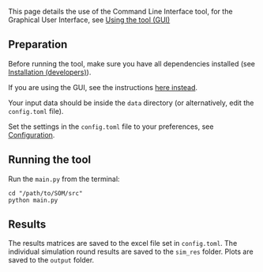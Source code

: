This page details the use of the Command Line Interface tool, for the Graphical User Interface, see [Using the tool (GUI)](using-the-gui.md)

## Preparation

Before running the tool, make sure you have all dependencies installed (see [Installation (developers)](installation-developers.md)).

If you are using the GUI, see the instructions [here instead](using-the-gui.md).

Your input data should be inside the ```data``` directory (or alternatively, edit the ```config.toml``` file).

Set the settings in the ```config.toml``` file to your preferences, see [Configuration](configuration.md).

## Running the tool

Run the ```main.py``` from the terminal:

```
cd "/path/to/SOM/src"
python main.py
```

## Results

The results matrices are saved to the excel file set in ```config.toml```. The individual simulation round results are saved to the ```sim_res``` folder. Plots are saved to the ```output``` folder. 
